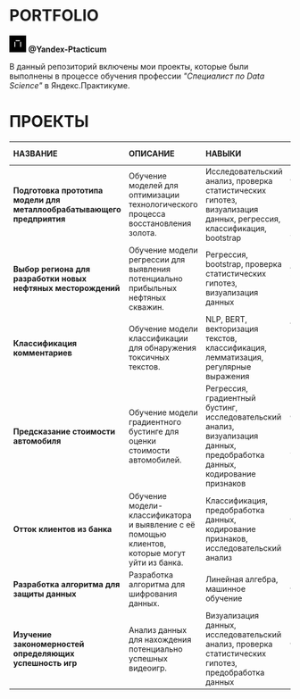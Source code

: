 
 # PORTFOLIO <br>
 <img src="https://github.com/KaterinaKutsyr/PORTFOLIO/blob/main/%D0%BB%D0%BE%D0%B3%D0%BE%D1%82%D0%B8%D0%BF.png" width="30" height="30" />   **@Yandex-Ptacticum** <br>


В данный репозиторий включены мои проекты, которые были выполнены в процессе обучения профессии *"Специалист по Data Science"* в Яндекс.Практикуме.

# ПРОЕКТЫ
| НАЗВАНИЕ | ОПИСАНИЕ | НАВЫКИ | ИСПОЛЬЗУЕМЫЕ БИБЛИОТЕКИ
|:----|:----|:----|:----|
| **Подготовка прототипа модели для металлообрабатывающего предприятия** | Обучение моделей для оптимизации технологического процесса восстановления золота. |Исследовательский анализ, проверка статистических гипотез, визуализация данных, регрессия, классификация, bootstrap| *pandas, NumPy, matplotlib, Seaborn, SciPy, scikit-learn, CatBoost, LightGBM, XGBoost* |
| **Выбор региона для разработки новых нефтяных месторождений** |Обучение модели регрессии для выявления потенциально прибыльных нефтяных скважин.| Регрессия, bootstrap, проверка статистических гипотез, визуализация данных | *pandas, NumPy, scikit-learn, matplotlib, Seaborn, SciPy* |
| **Классификация комментариев** | Обучение модели классификации для обнаружения токсичных текстов. | NLP, BERT, векторизация текстов, классификация, лемматизация, регулярные выражения | *pandas, NumPy, NLTK, PyTorch, transformers, Matplotlib, Seaborn, scikit-learn, CatBoost, LightGBM, Joblib* |
| **Предсказание стоимости автомобиля** | Обучение модели градиентного бустинге для оценки стоимости автомобилей. | Регрессия, градиентный бустинг, исследовательский анализ, визуализация данных, предобработка данных, кодирование признаков | *pandas, NumPy, matplotlib, Seaborn, LightGBM, XGBoost, CatBoost* |
| **Отток клиентов из банка** |	Обучение модели-классификатора и выявление с её помощью клиентов, которые могут уйти из банка. |	Классификация, предобработка данных, кодирование признаков, исследовательский анализ | *pandas, NumPy, scikit-learn, matplotlib, Seaborn* |
|  **Разработка алгоритма для защиты данных** |	Разработка алгоритма для шифрования данных. |	Линейная алгебра, машинное обучение | *pandas, NumPy, scikit-learn* |
| **Изучение закономерностей определяющих успешность игр**|	Анализ данных для нахождения потенциально успешных видеоигр. |	Визуализация данных, исследовательский анализ, проверка статистических гипотез, предобработка данных |	*pandas, NumPy, matplotlib, Seaborn, SciPy* |
